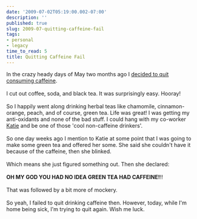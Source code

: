 ```yaml
---
date: '2009-07-02T05:19:00.002-07:00'
description: ''
published: true
slug: 2009-07-quitting-caffeine-fail
tags:
- personal
- legacy
time_to_read: 5
title: Quitting Caffeine Fail
---
```


In the crazy heady days of May two months ago I <a href="http://pydanny.blogspot.com/2009/05/quitting-caffeine.html">decided to quit consuming caffeine</a>.<br /><br />I cut out coffee, soda, and black tea. It was surprisingly easy. Hooray!<br /><br />So I happily went along drinking herbal teas like chamomile, cinnamon-orange, peach, and of course, green tea. Life was great! I was getting my anti-oxidants and none of the bad stuff. I could hang with my co-worker <a href="http://elephantangelchild.blogspot.com/">Katie</a> and be one of those 'cool non-caffeine drinkers'.<br /><br />So one day weeks ago I mention to Katie at some point that I was going to make some green tea and offered her some. She said she couldn't have it because of the caffeine, then she blinked.<br /><br />Which means she just figured something out.  Then she declared:<br /><br /><span style="font-weight: bold;">OH MY GOD YOU HAD NO IDEA GREEN TEA HAD CAFFEINE!</span>!!<br /><br />That was followed by a bit more of mockery.<br /><br />So yeah, I failed to quit drinking caffeine then. However, today, while I'm home being sick, I'm trying to quit again. Wish me luck.